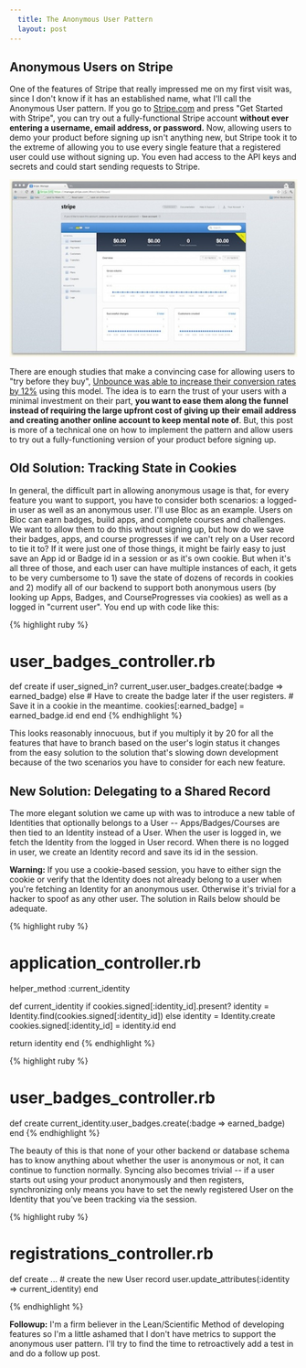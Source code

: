 ```yaml
---
  title: The Anonymous User Pattern
  layout: post
---
```


## Anonymous Users on Stripe
One of the features of Stripe that really impressed me on my first
visit was, since I
don't know if it has an established name, what I'll call the Anonymous User
pattern. If you go to [Stripe.com](http://stripe.com) and press "Get Started with Stripe",
you can try out a fully-functional Stripe account **without ever
entering a username, email address, or password.** Now, allowing users
to demo your product before signing up isn't anything new, but Stripe
took it to the extreme of allowing you to use every single feature that
a registered user could use without signing up. You even had access to
the API keys and secrets and could start sending requests to Stripe.

![](/images/stripe_anonymous_users.jpg)

There are enough studies that make a convincing case for allowing
users to "try before they buy", [Unbounce was able to increase their
conversion rates by 12%](http://unbounce.com/lead-generation/conversion-psychology-1-why-stealing-grapes-increases-form-conversions-case-study/) using this model. The idea is to earn the trust of your users with a minimal
investment on their part, **you want to ease them along the funnel instead
of requiring the large upfront cost of giving up their email address and
creating another online account to keep mental note of**.
But, this post is more of a technical
one on how to implement the pattern and
allow users to try out a fully-functioning version of your product
before signing up.

## Old Solution: Tracking State in Cookies

In general, the difficult part in allowing anonymous usage is that, for
every feature you want to support, you have to consider both scenarios:
a logged-in user as well as an anonymous user. I'll use Bloc as an example.
Users on Bloc can earn badges, build apps, and complete
courses and challenges. We want to allow them to do this without signing
up, but how do we save their badges, apps, and course progresses if we
can't rely on a User record to tie it to? If it were just one of those
things, it might be fairly easy to just save an App id or Badge id in
a session or as it's own cookie. But when it's all three of those, and
each user can have multiple instances of each, it gets to be very
cumbersome to 1) save the state of dozens of records in cookies and 2) modify all of our
backend to support both anonymous users (by looking up Apps, Badges, and
CourseProgresses via cookies) as well as a logged in "current user". You
end up with code like this:

{% highlight ruby %}
# user_badges_controller.rb

def create
  if user_signed_in?
    current_user.user_badges.create(:badge => earned_badge)
  else
    # Have to create the badge later if the user registers.
    # Save it in a cookie in the meantime.
    cookies[:earned_badge] = earned_badge.id
  end
end
{% endhighlight %}

This looks reasonably innocuous, but if you multiply it by 20 for all the features that have
to branch based on the user's login status it changes from the easy solution to the solution
that's slowing down development because of the two scenarios you
have to consider for each new feature.

## New Solution: Delegating to a Shared Record
The more elegant solution we came up with was to introduce a new table of
Identities that optionally belongs to a User -- Apps/Badges/Courses
are then tied to an Identity instead of a User. When the user is
logged in, we fetch the Identity from the logged in User record. When there is no
logged in user, we create an Identity record and save its id in the
session.

**Warning:** If you use a cookie-based session, you have to either sign
the cookie or verify that the Identity does not already belong to a user
when you're fetching an Identity for an anonymous user. Otherwise it's
trivial for a hacker to spoof as any other user. The solution in Rails
below should be adequate.

{% highlight ruby %}
# application_controller.rb

helper_method :current_identity

def current_identity
  if cookies.signed[:identity_id].present?
    identity = Identity.find(cookies.signed[:identity_id])
  else
    identity = Identity.create
    cookies.signed[:identity_id] = identity.id
  end

  return identity
end
{% endhighlight %}

{% highlight ruby %}
# user_badges_controller.rb

def create
  current_identity.user_badges.create(:badge => earned_badge)
end
{% endhighlight %}

The beauty of this is that none of your other backend or database schema
has to know anything about whether the user is anonymous or not, it can
continue to function normally. Syncing also becomes trivial -- if a user
starts out using your product anonymously and then registers,
synchronizing only means you have to set the newly registered User on
the Identity that you've been tracking via the session.

{% highlight ruby %}
# registrations_controller.rb

def create
  ... # create the new User record
  user.update_attributes(:identity => current_identity)
end

{% endhighlight %}

**Followup:** I'm a firm believer in the Lean/Scientific Method of developing
features so I'm a little ashamed that I don't have metrics to support
the anonymous user pattern. I'll try to find the time to retroactively
add a test in and do a follow up post.
